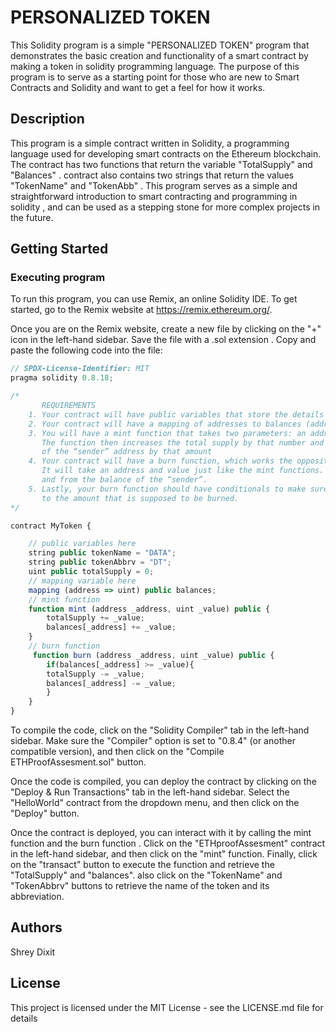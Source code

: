 # PERSONALIZED TOKEN

This Solidity program is a simple "PERSONALIZED TOKEN" program that demonstrates the basic creation and functionality of a smart contract by making a token in solidity programming language. The purpose of this program is to serve as a starting point for those who are new to Smart Contracts and Solidity and want to get a feel for how it works.

## Description

This program is a simple contract written in Solidity, a programming language used for developing smart contracts on the Ethereum blockchain. The contract has two functions that return the variable "TotalSupply" and "Balances" . contract also contains two strings that return the values "TokenName" and "TokenAbb" . This program serves as a simple and straightforward introduction to smart contracting and programming in solidity , and can be used as a stepping stone for more complex projects in the future.

## Getting Started

### Executing program

To run this program, you can use Remix, an online Solidity IDE. To get started, go to the Remix website at https://remix.ethereum.org/.

Once you are on the Remix website, create a new file by clicking on the "+" icon in the left-hand sidebar. Save the file with a .sol extension . Copy and paste the following code into the file:

```javascript
// SPDX-License-Identifier: MIT
pragma solidity 0.8.18;

/*
       REQUIREMENTS
    1. Your contract will have public variables that store the details about your coin (Token Name, Token Abbrv., Total Supply)
    2. Your contract will have a mapping of addresses to balances (address => uint)
    3. You will have a mint function that takes two parameters: an address and a value. 
       The function then increases the total supply by that number and increases the balance 
       of the “sender” address by that amount
    4. Your contract will have a burn function, which works the opposite of the mint function, as it will destroy tokens. 
       It will take an address and value just like the mint functions. It will then deduct the value from the total supply 
       and from the balance of the “sender”.
    5. Lastly, your burn function should have conditionals to make sure the balance of "sender" is greater than or equal 
       to the amount that is supposed to be burned.
*/

contract MyToken {

    // public variables here
    string public tokenName = "DATA";
    string public tokenAbbrv = "DT";
    uint public totalSupply = 0;
    // mapping variable here
    mapping (address => uint) public balances; 
    // mint function
    function mint (address _address, uint _value) public {
        totalSupply += _value;
        balances[_address] += _value;
    }
    // burn function
     function burn (address _address, uint _value) public {
        if(balances[_address] >= _value){
        totalSupply -= _value;
        balances[_address] -= _value;
        }
    }
}
```
To compile the code, click on the "Solidity Compiler" tab in the left-hand sidebar. Make sure the "Compiler" option is set to "0.8.4" (or another compatible version), and then click on the "Compile ETHProofAssesment.sol" button.

Once the code is compiled, you can deploy the contract by clicking on the "Deploy & Run Transactions" tab in the left-hand sidebar. Select the "HelloWorld" contract from the dropdown menu, and then click on the "Deploy" button.

Once the contract is deployed, you can interact with it by calling the mint function and the burn function . Click on the "ETHproofAssesment" contract in the left-hand sidebar, and then click on the "mint" function. Finally, click on the "transact" button to execute the function and retrieve the "TotalSupply" and "balances".
also click on the "TokenName" and "TokenAbbrv" buttons to retrieve the name of the token and its abbreviation.


## Authors

Shrey Dixit

## License

This project is licensed under the MIT License - see the LICENSE.md file for details

